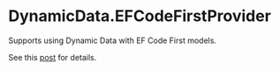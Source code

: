 DynamicData.EFCodeFirstProvider
=======================================================================

Supports using Dynamic Data with EF Code First models.

See this [post](http://blog.davidebbo.com/2011/01/using-dynamic-data-with-ef-code-first.html) for details.

